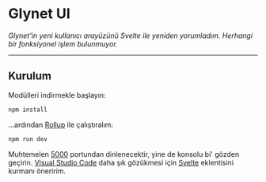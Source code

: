 # Glynet UI
*Glynet'in yeni kullanıcı arayüzünü Svelte ile yeniden yorumladım. Herhangi bir fonksiyonel işlem bulunmuyor.*

---

## Kurulum

Modülleri indirmekle başlayın:
```bash
npm install
```

...ardından [Rollup](https://rollupjs.org) ile çalıştıralım:
```bash
npm run dev
```

Muhtemelen [5000](http://localhost:5000) portundan dinlenecektir, yine de konsolu bi' gözden geçirin.
[Visual Studio Code](https://code.visualstudio.com/) daha şık gözükmesi için [Svelte](https://marketplace.visualstudio.com/items?itemName=svelte.svelte-vscode) eklentisini kurmanı öneririm. 


